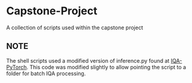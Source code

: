 # Capstone-Project
A collection of scripts used within the capstone project

## NOTE
The shell scripts used a modified version of inference.py found at [IQA-PyTorch](https://github.com/chaofengc/IQA-PyTorch/tree/main). This code was modified slightly to allow pointing the script to a folder for batch IQA processing.
